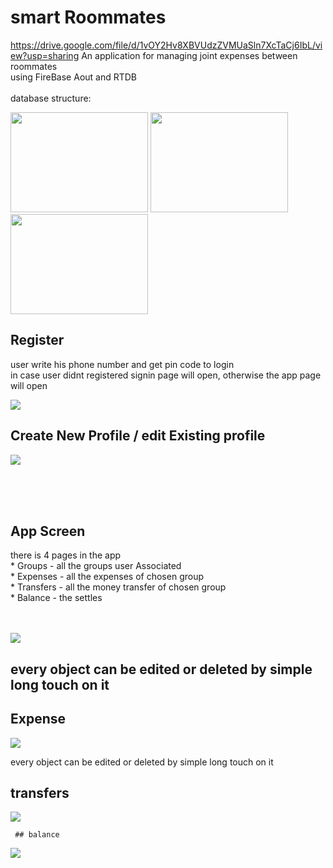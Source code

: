 # smart Roommates

https://drive.google.com/file/d/1vOY2Hv8XBVUdzZVMUaSln7XcTaCj6IbL/view?usp=sharing
An application for managing joint expenses between roommates<br />
using FireBase Aout and RTDB <br /><br />
database structure:<br />
  <p align="left">

  
 <img src="https://github.com/ohadsa/ohad.smartRoommates/blob/master/images/1DB.png?raw=true" width="220" height="160" >
   <img src="https://github.com/ohadsa/ohad.smartRoommates/blob/master/images/2DB.png?raw=true" width="220" height="160" >
   <img src="https://github.com/ohadsa/ohad.smartRoommates/blob/master/images/3DB.png?raw=true" width="220" height="160" >
 </p>


  ## Register 
  user write his phone number and get pin code to login<br />
    in case user didnt registered signin page will open, otherwise the app page will open
  <p align="left">
    <img src="https://github.com/ohadsa/ohad.smartRoommates/blob/master/images/Screenshot_20220210-154715_Roommates.jpg?raw=true">
 </p>
 
 
 ## Create New Profile / edit Existing profile 
  <p align="left">
    <img src="https://github.com/ohadsa/ohad.smartRoommates/blob/master/images/Screenshot_20220210-154813_Roommates.jpg?raw=true">
 </p>
 
<br /> <br /> <br /> 
  ## App Screen
  there is 4 pages in the app
   <br /> * Groups - all the groups user Associated
   <br /> * Expenses - all the expenses of chosen group
   <br /> * Transfers - all the money transfer of chosen group 
   <br /> * Balance - the settles
   <br /> <br /> <br /> 
  <p align="left">
    <img src="https://github.com/ohadsa/ohad.smartRoommates/blob/master/images/Screenshot_20220210-154804_Roommates.jpg?raw=true">
 </p>

  ##  every object can be edited or deleted by simple long touch on it 
  ## Expense 
  <p align="left">
    <img src="https://github.com/ohadsa/ohad.smartRoommates/blob/master/images/Screenshot_20220210-154839_Roommates.jpg?raw=true">
 </p>
 every object can be edited or deleted by simple long touch on it 


  ## transfers
  <p align="left">
    <img src="https://github.com/ohadsa/ohad.smartRoommates/blob/master/images/Screenshot_20220210-154847_Roommates.jpg?raw=true">
   </p>
   
     ## balance 
  <p align="left">
    <img src="https://github.com/ohadsa/ohad.smartRoommates/blob/master/images/Screenshot_20220210-154946_Roommates.jpg?raw=true">
   </p>

